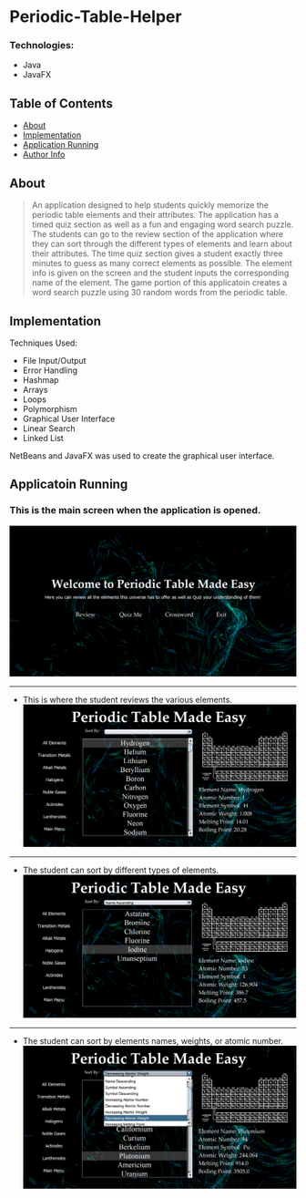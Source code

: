 # Periodic-Table-Helper

### Technologies:

- Java
- JavaFX

## Table of Contents

- [About](#about)
- [Implementation](#implementation)
- [Application Running](#application)
- [Author Info](#author-info)

## About

> An application designed to help students quickly memorize the periodic table elements and their attributes. The application has a timed quiz section as well as a fun and engaging word search puzzle. The students can go to the review section of the application where they can sort through the different types of elements and learn about their attributes. The time quiz section gives a student exactly three minutes to guess as many correct elements as possible. The element info is given on the screen and the student inputs the corresponding name of the element. The game portion of this applicatoin creates a word search puzzle using 30 random words from the periodic table.

## Implementation

Techniques Used:
- File Input/Output
- Error Handling
- Hashmap
- Arrays
- Loops
- Polymorphism
- Graphical User Interface
- Linear Search
- Linked List

NetBeans and JavaFX was used to create the graphical user interface.

## Applicatoin Running

### This is the main screen when the application is opened.
![MAIN_SCREEN](README-images/mainScreen.PNG)

---

* This is where the student reviews the various elements.
![MAIN_SCREEN](README-images/overView.PNG)

---

* The student can sort by different types of elements.
![MAIN_SCREEN](README-images/sortTypes.PNG)

---

* The student can sort by elements names, weights, or atomic number.
![MAIN_SCREEN](README-images/sortingTypes.jpg)
